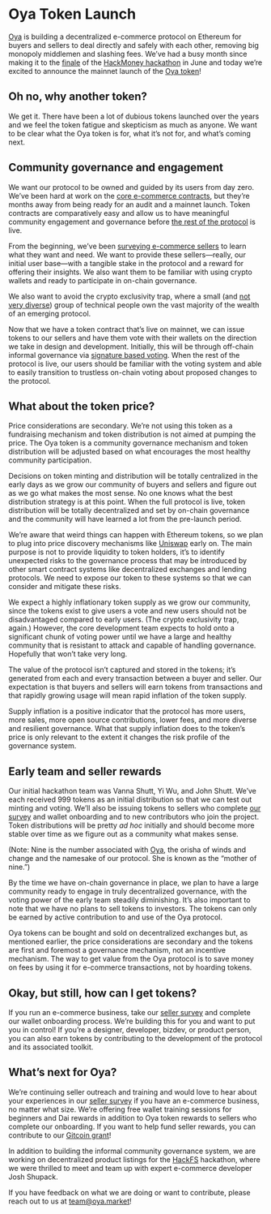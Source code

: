 # Oya Token Launch

[Oya](https://oya.market) is building a decentralized e-commerce protocol on Ethereum for buyers and sellers to deal directly and safely with each other, removing big monopoly middlemen and slashing fees. We’ve had a busy month since making it to the [finale](https://www.youtube.com/watch?v=8QavPuB57vs) of the [HackMoney hackathon](https://hackathon.money/) in June and today we’re excited to announce the mainnet launch of the [Oya token](https://etherscan.io/address/0x55ef32ecaf08a5f584bdd35be8901b89812ab922)!


## Oh no, why another token?

We get it. There have been a lot of dubious tokens launched over the years and we feel the token fatigue and skepticism as much as anyone. We want to be clear what the Oya token is for, what it’s not for, and what’s coming next.


## Community governance and engagement

We want our protocol to be owned and guided by its users from day zero. We’ve been hard at work on the [core e-commerce contracts](https://github.com/oya-protocol/oya-market/tree/master/contracts), but they’re months away from being ready for an audit and a mainnet launch. Token contracts are comparatively easy and allow us to have meaningful community engagement and governance before [the rest of the protocol](https://www.youtube.com/watch?v=fiTo4vj58qk&t=3s) is live.

From the beginning, we’ve been [surveying e-commerce sellers](https://oya.market/landing) to learn what they want and need. We want to provide these sellers—really, our initial user base—with a tangible stake in the protocol and a reward for offering their insights. We also want them to be familiar with using crypto wallets and ready to participate in on-chain governance.

We also want to avoid the crypto exclusivity trap, where a small (and [not very diverse](https://www.coindesk.com/money-reimagined-cryptos-diversity-problem)) group of technical people own the vast majority of the wealth of an emerging protocol.

Now that we have a token contract that’s live on mainnet, we can issue tokens to our sellers and have them vote with their wallets on the direction we take in design and development. Initially, this will be through off-chain informal governance via [signature based voting](https://medium.com/@austin_48503/personal-token-voting-73b44a598d8e). When the rest of the protocol is live, our users should be familiar with the voting system and able to easily transition to trustless on-chain voting about proposed changes to the protocol.


## What about the token price?

Price considerations are secondary. We’re not using this token as a fundraising mechanism and token distribution is not aimed at pumping the price. The Oya token is a community governance mechanism and token distribution will be adjusted based on what encourages the most healthy community participation.

Decisions on token minting and distribution will be totally centralized in the early days as we grow our community of buyers and sellers and figure out as we go what makes the most sense. No one knows what the best distribution strategy is at this point. When the full protocol is live, token distribution will be totally decentralized and set by on-chain governance and the community will have learned a lot from the pre-launch period.

We’re aware that weird things can happen with Ethereum tokens, so we plan to plug into price discovery mechanisms like [Uniswap](https://uniswap.exchange) early on. The main purpose is not to provide liquidity to token holders, it’s to identify unexpected risks to the governance process that may be introduced by other smart contract systems like decentralized exchanges and lending protocols. We need to expose our token to these systems so that we can consider and mitigate these risks.

We expect a highly inflationary token supply as we grow our community, since the tokens exist to give users a vote and new users should not be disadvantaged compared to early users. (The crypto exclusivity trap, again.) However, the core development team expects to hold onto a significant chunk of voting power until we have a large and healthy community that is resistant to attack and capable of handling governance. Hopefully that won’t take very long.

The value of the protocol isn’t captured and stored in the tokens; it’s generated from each and every transaction between a buyer and seller. Our expectation is that buyers and sellers will earn tokens from transactions and that rapidly growing usage will mean rapid inflation of the token supply.

Supply inflation is a positive indicator that the protocol has more users, more sales, more open source contributions, lower fees, and more diverse and resilient governance. What that supply inflation does to the token’s price is only relevant to the extent it changes the risk profile of the governance system.


## Early team and seller rewards

Our initial hackathon team was Vanna Shutt, Yi Wu, and John Shutt. We’ve each received 999 tokens as an initial distribution so that we can test out minting and voting. We’ll also be issuing tokens to sellers who complete [our survey](https://oya.market/landing) and wallet onboarding and to new contributors who join the project. Token distributions will be pretty _ad hoc_ initially and should become more stable over time as we figure out as a community what makes sense.

(Note: Nine is the number associated with [Oya](https://en.wikipedia.org/wiki/%E1%BB%8Cya), the orisha of winds and change and the namesake of our protocol. She is known as the “mother of nine.”)

By the time we have on-chain governance in place, we plan to have a large community ready to engage in truly decentralized governance, with the voting power of the early team steadily diminishing. It’s also important to note that we have no plans to sell tokens to investors. The tokens can only be earned by active contribution to and use of the Oya protocol.

Oya tokens can be bought and sold on decentralized exchanges but, as mentioned earlier, the price considerations are secondary and the tokens are first and foremost a governance mechanism, not an incentive mechanism. The way to get value from the Oya protocol is to save money on fees by using it for e-commerce transactions, not by hoarding tokens.


## Okay, but still, how can I get tokens?

If you run an e-commerce business, take our [seller survey](https://oya.market/landing) and complete our wallet onboarding process. We’re building this for you and want to put you in control! If you’re a designer, developer, bizdev, or product person, you can also earn tokens by contributing to the development of the protocol and its associated toolkit.


## What’s next for Oya?

We’re continuing seller outreach and training and would love to hear about your experiences in our [seller survey](https://oya.market/landing) if you have an e-commerce business, no matter what size. We’re offering free wallet training sessions for beginners and Dai rewards in addition to Oya token rewards to sellers who complete our onboarding. If you want to help fund seller rewards, you can contribute to our [Gitcoin grant](https://gitcoin.co/grants/773/oya-protocol)!

In addition to building the informal community governance system, we are working on decentralized product listings for the [HackFS](https://hackfs.com/) hackathon, where we were thrilled to meet and team up with expert e-commerce developer Josh Shupack.

If you have feedback on what we are doing or want to contribute, please reach out to us at [team@oya.market](mailto:team@oya.market)!
